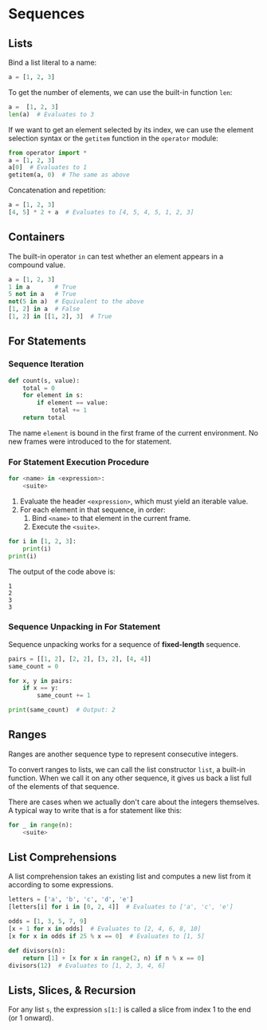 # Sequences

## Lists

Bind a list literal to a name:

```python
a = [1, 2, 3]
```

To get the number of elements, we can use the built-in function `len`:

```python
a =  [1, 2, 3]
len(a)  # Evaluates to 3
```

If we want to get an element selected by its index, we can use the element selection syntax or the `getitem` function in the `operator` module:

```python
from operator import *
a = [1, 2, 3]
a[0]  # Evaluates to 1
getitem(a, 0)  # The same as above
```

Concatenation and repetition:

```python
a = [1, 2, 3]
[4, 5] * 2 + a  # Evaluates to [4, 5, 4, 5, 1, 2, 3]
```

## Containers

The built-in operator `in` can test whether an element appears in a compound value.

```python
a = [1, 2, 3]
1 in a       # True
5 not in a   # True
not(5 in a)  # Equivalent to the above
[1, 2] in a  # False
[1, 2] in [[1, 2], 3]  # True
```

## For Statements

### Sequence Iteration

```python
def count(s, value):
    total = 0
    for element in s:
        if element == value:
            total += 1
    return total
```

The name `element` is bound in the first frame of the current environment. No new frames were introduced to the for statement.

### For Statement Execution Procedure

```python
for <name> in <expression>:
    <suite>
```

1. Evaluate the header `<expression>`, which must yield an iterable value.
2. For each element in that sequence, in order:
   1. Bind `<name>` to that element in the current frame.
   2. Execute the `<suite>`.

```python
for i in [1, 2, 3]:
    print(i)
print(i)
```

The output of the code above is:

```shell
1
2
3
3
```

### Sequence Unpacking in For Statement

Sequence unpacking works for a sequence of **fixed-length** sequence.

```python
pairs = [[1, 2], [2, 2], [3, 2], [4, 4]]
same_count = 0

for x, y in pairs:
    if x == y:
        same_count += 1

print(same_count)  # Output: 2
```

## Ranges

Ranges are another sequence type to represent consecutive integers.

To convert ranges to lists, we can call the list constructor `list`, a built-in function. When we call it on any other sequence, it gives us back a list full of the elements of that sequence.

There are cases when we actually don't care about the integers themselves. A typical way to write that is a for statement like this:

```python
for _ in range(n):
    <suite>
```

## List Comprehensions

A list comprehension takes an existing list and computes a new list from it according to some expressions.

```python
letters = ['a', 'b', 'c', 'd', 'e']
[letters[i] for i in [0, 2, 4]]  # Evaluates to ['a', 'c', 'e']

odds = [1, 3, 5, 7, 9]
[x + 1 for x in odds]  # Evaluates to [2, 4, 6, 8, 10]
[x for x in odds if 25 % x == 0]  # Evaluates to [1, 5]

def divisors(n):
    return [1] + [x for x in range(2, n) if n % x == 0]
divisors(12)  # Evaluates to [1, 2, 3, 4, 6]
```

## Lists, Slices, & Recursion

For any list `s`, the expression `s[1:]` is called a slice from index 1 to the end (or 1 onward).
